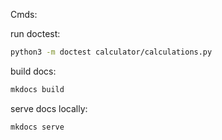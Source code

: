 Cmds:

run doctest:

```bash
python3 -m doctest calculator/calculations.py
```

build docs:

```bash
mkdocs build
```

serve docs locally:

```bash
mkdocs serve
```

